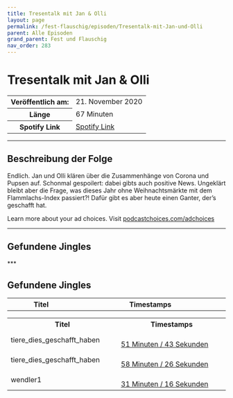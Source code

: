```yaml
---
title: Tresentalk mit Jan & Olli
layout: page
permalink: /fest-flauschig/episoden/Tresentalk-mit-Jan-und-Olli
parent: Alle Episoden
grand_parent: Fest und Flauschig
nav_order: 283
---
```


# Tresentalk mit Jan & Olli
<table class="resp-table dcf-table dcf-table-responsive dcf-table-bordered dcf-table-striped dcf-w-100%">
                    <tbody>
                        <tr>
                            <th scope="row">Veröffentlich am:</th>
                            <td data-label="Veröffentlich am:">21. November 2020</td>
                        </tr>
                        <tr>
                            <th scope="row">Länge </th>
                            <td data-label="Länge ">67 Minuten</td>
                        </tr><tr>
                                <th scope="row">Spotify Link</th>
                                <td data-label="Spotify Link"><a href="https://open.spotify.com/episode/7uJwe3HJEUrD1TfpwQedFD">Spotify Link</a></td>
                            </tr></tbody>
                </table>

***

## Beschreibung der Folge

<div>
<p>Endlich. Jan und Olli klären über die Zusammenhänge von Corona und Pupsen auf. Schonmal gespoilert: dabei gibts auch positive News. Ungeklärt bleibt aber die Frage, was dieses Jahr ohne Weihnachtsmärkte mit dem Flammlachs-Index passiert?! Dafür gibt es aber heute einen Ganter, der’s geschafft hat.</p><p> </p><p>Learn more about your ad choices. Visit <a href="https://podcastchoices.com/adchoices">podcastchoices.com/adchoices</a></p>  
</div>

***

## Gefundene Jingles

<table style="display: table;">
                                    <tr>
                                        <th class="tableColumnTitle">Titel</th>
                                        <th class="tableColumnTimestamps">Timestamps</th>
                                    </tr>
                                    ***

## Gefundene Jingles

<table style="display: table;">
                                    <tr>
                                        <th class="tableColumnTitle">Titel</th>
                                        <th class="tableColumnTimestamps">Timestamps</th>
                                    </tr>
                                    <tr>
                                <td markdown="span"  class="tableColumnTitle">tiere_dies_geschafft_haben</td>
                                <td markdown="span" class="tableColumnTimestamps">
                                <br>
                                <a href="https://open.spotify.com/episode/7uJwe3HJEUrD1TfpwQedFD?t=3103">
                                51 Minuten / 43 Sekunden</a>
                                </td></tr><tr>
                                <td markdown="span"  class="tableColumnTitle">tiere_dies_geschafft_haben</td>
                                <td markdown="span" class="tableColumnTimestamps">
                                <br>
                                <a href="https://open.spotify.com/episode/7uJwe3HJEUrD1TfpwQedFD?t=3506">
                                58 Minuten / 26 Sekunden</a>
                                </td></tr><tr>
                                <td markdown="span"  class="tableColumnTitle">wendler1</td>
                                <td markdown="span" class="tableColumnTimestamps">
                                <br>
                                <a href="https://open.spotify.com/episode/7uJwe3HJEUrD1TfpwQedFD?t=1876">
                                31 Minuten / 16 Sekunden</a>
                                </td></tr></table>